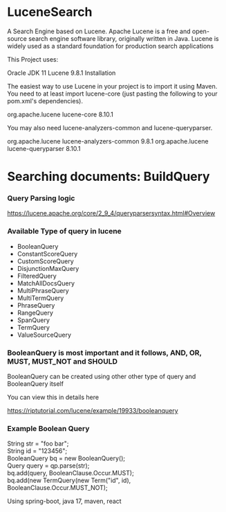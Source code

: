 # LuceneSearch
A Search Engine based on Lucene.
Apache Lucene is a free and open-source search engine software library, originally written in Java. 
Lucene is widely used as a standard foundation for production search applications

This Project uses:

Oracle JDK 11
Lucene 9.8.1
Installation

The easiest way to use Lucene in your project is to import it using Maven. You need to at least import lucene-core (just pasting the following to your pom.xml's dependencies).

<dependency>
    <groupId>org.apache.lucene</groupId>
    <artifactId>lucene-core</artifactId>
    <version>8.10.1</version>
</dependency>

You may also need lucene-analyzers-common and lucene-queryparser.

<dependency>
    <groupId>org.apache.lucene</groupId>
    <artifactId>lucene-analyzers-common</artifactId>
    <version>9.8.1</version>
</dependency>
<dependency>
    <groupId>org.apache.lucene</groupId>
    <artifactId>lucene-queryparser</artifactId>
    <version>8.10.1</version>
</dependency>


# Searching documents: BuildQuery

<h3>Query Parsing logic</h3>

https://lucene.apache.org/core/2_9_4/queryparsersyntax.html#Overview


<h3>Available Type of query in lucene</h3>

<ul>
<li>BooleanQuery</li>
    <li>ConstantScoreQuery</li>
    <li>CustomScoreQuery</li>
    <li>DisjunctionMaxQuery</li>
    <li>FilteredQuery</li>
    <li>MatchAllDocsQuery</li>
    <li>MultiPhraseQuery</li>
    <li>MultiTermQuery</li>
    <li>PhraseQuery</li>
    <li>RangeQuery</li>
    <li>SpanQuery</li>
    <li>TermQuery</li>
    <li>ValueSourceQuery</li>
</ul>

<h3>BooleanQuery is most important and it follows, AND, OR, MUST, MUST_NOT and SHOULD </h3>

BooleanQuery can be created using other other type of query and BooleanQuery itself


You can view this in details here

https://riptutorial.com/lucene/example/19933/booleanquery

<h3>Example Boolean Query</h3>
<p>
String str = "foo bar"; <br/>
String id = "123456";<br/>
BooleanQuery bq = new BooleanQuery();<br/>
Query query = qp.parse(str);<br/>
bq.add(query, BooleanClause.Occur.MUST);<br/>
bq.add(new TermQuery(new Term("id", id), BooleanClause.Occur.MUST_NOT);<br/>
</p>


Using spring-boot, java 17, maven, react 
